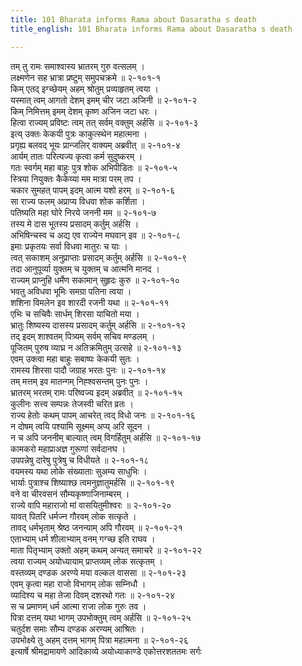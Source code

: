 ```yaml
---
title: 101 Bharata informs Rama about Dasaratha s death
title_english: 101 Bharata informs Rama about Dasaratha s death

---
```


<div class="audioEmbed"  caption="श्रीराम-हरिसीताराममूर्ति-घनपाठिभ्यां वचनम्" src="https://archive.org/download/Ramayana-recitation-Sriram-harisItArAmamUrti-Ghanapaati-v2/Kanda_2/Kanda_2_AYK-101-Dasharatha_Niryana_Kathanam_.mp3"></div>

तम् तु रामः समाश्वास्य भ्रातरम् गुरु वत्सलम् ।  
लक्ष्मणेन सह भ्रात्रा प्रष्टुम् समुपचक्रमे ॥ २-१०१-१  
किम् एतद् इग्च्छेयम् अहम् श्रोतुम् प्रव्याहृतम् त्वया ।  
यस्मात् त्वम् आगतो देशम् इमम् चीर जटा अजिनी ॥ २-१०१-२  
किम् निमित्तम् इमम् देशम् कृष्ण अजिन जटा धरः ।  
हित्वा राज्यम् प्रविष्टः त्वम् तत् सर्वम् वक्तुम् अर्हसि ॥ २-१०१-३  
इत्य् उक्तः केकयी पुत्रः काकुत्स्थेन महात्मना ।  
प्रगृह्य बलवद् भूयः प्रान्जलिर् वाक्यम् अब्रवीत् ॥ २-१०१-४  
आर्यम् तातः परित्यज्य कृत्वा कर्म सुदुष्करम् ।  
गतः स्वर्गम् महा बाहुः पुत्र शोक अभिपीडितः ॥ २-१०१-५  
स्त्रिया नियुक्तः कैकेय्या मम मात्रा परम् तप ।  
चकार सुमहत् पापम् इदम् आत्म यशो हरम् ॥ २-१०१-६  
सा राज्य फलम् अप्राप्य विधवा शोक कर्शिता ।  
पतिष्यति महा घोरे निरये जननी मम ॥ २-१०१-७  
तस्य मे दास भूतस्य प्रसादम् कर्तुम् अर्हसि ।  
अभिषिन्चस्व च अद्य एव राज्येन मघवान् इव ॥ २-१०१-८  
इमाः प्रकृतयः सर्वा विधवा मातुरः च याः ।  
त्वत् सकाशम् अनुप्राप्ताः प्रसादम् कर्तुम् अर्हसि ॥ २-१०१-९  
तदा आनुपूर्व्या युक्तम् च युक्तम् च आत्मनि मानद ।  
राज्यम् प्राप्नुहि धर्मेण सकामान् सुहृदः कुरु ॥ २-१०१-१०  
भवतु अविधवा भूमिः समग्रा पतिना त्वया ।  
शशिना विमलेन इव शारदी रजनी यथा ॥ २-१०१-११  
एभिः च सचिवैः सार्धम् शिरसा याचितो मया ।  
भ्रातुः शिष्यस्य दासस्य प्रसादम् कर्तुम् अर्हसि ॥ २-१०१-१२  
तद् इदम् शाश्वतम् पित्र्यम् सर्वम् सचिव मण्डलम् ।  
पूजितम् पुरुष व्याघ्र न अतिक्रमितुम् उत्सहे ॥ २-१०१-१३  
एवम् उक्त्वा महा बाहुः सबाष्पः केकयी सुतः ।  
रामस्य शिरसा पादौ जग्राह भरतः पुनः ॥ २-१०१-१४  
तम् मत्तम् इव मातन्गम् निह्श्वसन्तम् पुनः पुनः ।  
भ्रातरम् भरतम् रामः परिष्वज्य इदम् अब्रवीत् ॥ २-१०१-१५  
कुलीनः सत्त्व सम्पन्नः तेजस्वी चरित व्रतः ।  
राज्य हेतोः कथम् पापम् आचरेत् त्वद् विधो जनः ॥ २-१०१-१६  
न दोषम् त्वयि पश्यामि सूक्ष्मम् अप्य् अरि सूदन ।  
न च अपि जननीम् बाल्यात् त्वम् विगर्हितुम् अर्हसि ॥ २-१०१-१७  
कामकरो महाप्राअज्ञ गुरूणां सर्वदानघ ।  
उपपन्नेषु दारेषु पुत्रेषु च विधीयते ॥ २-१०१-१८  
वयमस्य यथा लोके संख्याताः सुअम्य साधुभिः ।  
भार्याः पुत्राश्च शिष्याश्छ त्वमनुज्ञातुमर्हसि ॥ २-१०१-१९  
वने वा चीरवसनं सौम्यकृष्णाजिनाम्बरम् ।  
राज्ये वापि महाराजो मां वासयितुमीश्वरः ॥ २-१०१-२०  
यावत् पितरि धर्मज्न गौरवम् लोक सत्कृते ।  
तावद् धर्मभृताम् श्रेष्ठ जनन्याम् अपि गौरवम् ॥ २-१०१-२१  
एताभ्याम् धर्म शीलाभ्याम् वनम् गग्च्छ इति राघव ।  
माता पितृभ्याम् उक्तो अहम् कथम् अन्यत् समाचरे ॥ २-१०१-२२  
त्वया राज्यम् अयोध्यायाम् प्राप्तव्यम् लोक सत्कृतम् ।  
वस्तव्यम् दण्डक अरण्ये मया वल्कल वाससा ॥ २-१०१-२३  
एवम् कृत्वा महा राजो विभागम् लोक सम्निधौ ।  
व्यादिश्य च महा तेजा दिवम् दशरथो गतः ॥ २-१०१-२४  
स च प्रमाणम् धर्म आत्मा राजा लोक गुरुः तव ।  
पित्रा दत्तम् यथा भागम् उपभोक्तुम् त्वम् अर्हसि ॥ २-१०१-२५  
चतुर्दश समाः सौम्य दण्डक अरण्यम् आश्रितः ।  
उपभोक्ष्ये तु अहम् दत्तम् भागम् पित्रा महात्मना ॥ २-१०१-२६  
इत्यार्षे श्रीमद्रामायणे आदिकाव्ये अयोध्याकाण्डे एकोत्तरशततमः सर्गः